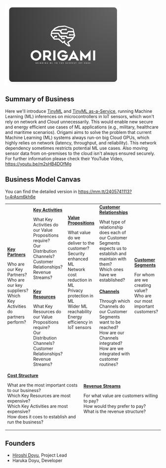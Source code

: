 ![ORIGAMI](origami.png)

## Summary of Business
Here we'll introduce [TinyML](https://www.tinyml.org/) and [TinyML as-a-Service](https://www.ericsson.com/en/blog?query=TinyML), running Machine Learning (ML) inferences on microcontrollers in IoT sensors, which won't rely on network and Cloud unnecessarily. This would enable new secure and energy efficient use cases of ML applications (e.g., military, healthcare and maritime scenarios). Origami aims to solve the problem that current Machine Learning (ML) systems always run-on big Cloud GPUs, which highly relies on network (latency, throughput, and reliability). This network dependency sometimes restricts potential ML use cases. Also moving sensor data from on-premises to the cloud isn't always ensured securely. For further information please check their YouTube Video, https://youtu.be/m2sHB4DOfMg

## Business Model Canvas
You can find the detailed version in https://mm.tt/2405741113?t=4rAsm6kh6e
<table>
  <tr>
    <td rowspan="2">
      <b><a href="Key_Partners.md">Key Partners</a></b>
      <p>Who are our Key Partners?<br>
      Who are our key suppliers?<br>
      Which Key Activities do partners perform?</p>
    </td>
    <td>
      <b><a href="Key_Activities.md">Key Activities</a></b>
      <p>What Key Activities do our Value Propositions require?<br>
      Our Distribution Channels?<br>
      Customer Relationships?<br>
      Revenue Streams?</p>
    </td>
    <td rowspan="2" colspan="2">
      <b><a href="Value_Propositions.md">Value Propositions</a></b>
      <p>What value do we deliver to the customer?<br>
      Security enhanced ML<br>
      Network cost reduction in ML<br>
      Privacy protection in ML <br>
      Wider ML reachability<br>
      Energy efficiency in IoT sensors</p>
      <br><br><br><br><br>
    </td>
    <td>
      <b><a href="Customer_Relationships.md">Customer Relationships</a></b>
      <p>What type of relationship does each of our Customer Segments expects us to establish and maintain with them?<br>
      Which ones have we established?</p>
    </td>
    <td rowspan="2">
      <b><a href="Customer_Segments.md">Customer Segments</a></b>
      <p>For whom are we creating value?<br>
      Who are our most important customers?</p>
    </td>
  </tr>
  <tr>
    <td>
      <b><a href="Key_Resources.md">Key Resources</a></b>
      <p>What Key Resources do our Value Propositions require?<br>
      Our Distribution Channels?<br>
        Customer Relationships?<br>
        Revenue Streams?</p>
    </td>
    <td>
      <b><a href="Channels.md">Channels</a></b>
      <p>Through which Channels do our Customer Segments want to be reached?<br>
      How are our Channels integrated?
      How are we integrated with customer routines?</p>
    </td>
  </tr>
  <tr>
    <td colspan="3">
      <b><a href="Financial_Plan.md">Cost Structure</a></b>
      <p>What are the most important costs to our business?<br>
      Which Key Resources are most expensive?<br>
      Which Key Activities are most expensive?<br>
      How does it coes to establish and run the business?</p>
    </td>
    <td colspan="3">
      <b><a href="Financial_Plan.md">Revenue Streams</a></b>
      <p>For what value are customers willing to pay? <br>
      How would they prefer to pay? <br>
      What is the revenue structure?</p>
    </td>
  </tr>
</table>

## Founders
<!-- Team members -->
* [Hiroshi Doyu](https://www.linkedin.com/in/hidoyu/), Project Lead
* Haruka Doyu, Developer
